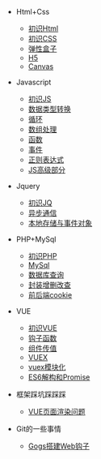 - Html+Css
  - [初识Html](/html)
  - [初识CSS](/css)
  - [弹性盒子](/弹性盒子)
  - [H5](h5)
  - [Canvas](Canvas)

- Javascript
  - [初识JS](/js)
  - [数据类型转换](/string)
  - [循环](xunhuan)
  - [数组处理](shuzu)
  - [函数](hanshu)
  - [事件](shijian)
  - [正则表达式](zz)
  - [JS高级部分](JS高级)

- Jquery
  - [初识JQ](/jq)
  - [异步通信](ajax)
  - [本地存储与事件对象](本地存储)

- PHP+MySql
  - [初识PHP](/php)
  - [MySql](sql)
  - [数据库查询](sql2)
  - [封装增删改查](xixi)
  - [前后端cookie](cookie)

- VUE
  - [初识VUE](/vue)
  - [钩子函数](钩子函数)
  - [组件传值](组件)
  - [VUEX](vuex)
  - [vuex模块化](vuex模块化)
  - [ES6解构和Promise](ES6)

- 框架踩坑踩踩踩
  
  - [VUE页面渲染问题](VUE页面渲染问题)
  
- Git的一些事情
  - [Gogs搭建Web钩子](Gogs)


